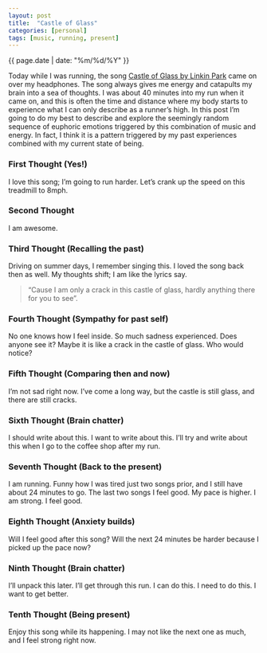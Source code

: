 ```yaml
---
layout: post
title:  "Castle of Glass"
categories: [personal]
tags: [music, running, present]
---
```

{{ page.date | date: "%m/%d/%Y" }}

Today while I was running, the song [Castle of Glass by Linkin Park](https://www.youtube.com/watch?v=ScNNfyq3d_w "Castle of Glass Video") came on over my headphones.  The song always gives me energy and catapults my brain into a sea of thoughts.  I was about 40 minutes into my run when it came on, and this is often the time and distance where my body starts to experience what I can only describe as a runner’s high.  In this post I’m going to do my best to describe and explore the seemingly random sequence of euphoric emotions triggered by this combination of music and energy.  In fact, I think it is a pattern triggered by my past experiences combined with my current state of being.

### First Thought (Yes!)
I love this song; I’m going to run harder.  Let’s crank up the speed on this treadmill to 8mph.  

### Second Thought
I am awesome.

### Third Thought (Recalling the past)
Driving on summer days, I remember singing this.  I loved the song back then as well. My thoughts shift; I am like the lyrics say.  

> “Cause I am only a crack in this castle of glass, hardly anything there for you to see”.

### Fourth Thought (Sympathy for past self)
No one knows how I feel inside.  So much sadness experienced.  Does anyone see it?  Maybe it is like a crack in the castle of glass.  Who would notice?

### Fifth Thought (Comparing then and now)
I’m not sad right now.  I’ve come a long way, but the castle is still glass, and there are still cracks.

### Sixth Thought (Brain chatter)
I should write about this.  I want to write about this.  I’ll try and write about this when I go to the coffee shop after my run.

### Seventh Thought (Back to the present)
I am running.  Funny how I was tired just two songs prior, and I still have about 24 minutes to go.  The last two songs I feel good.  My pace is higher.  I am strong.  I feel good.  

### Eighth Thought (Anxiety builds)
Will I feel good after this song?  Will the next 24 minutes be harder because I picked up the pace now?

### Ninth Thought  (Brain chatter)
I’ll unpack this later.  I’ll get through this run.  I can do this.  I need to do this.  I want to get better.
### Tenth Thought (Being present)
Enjoy this song while its happening.  I may not like the next one as much, and I feel strong right now.
